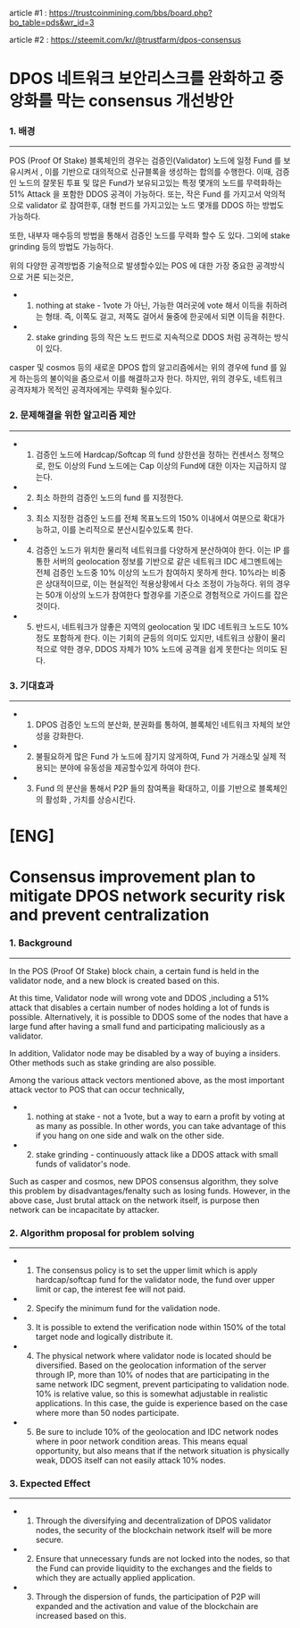 article #1 :  https://trustcoinmining.com/bbs/board.php?bo_table=pds&wr_id=3

article #2 :  https://steemit.com/kr/@trustfarm/dpos-consensus 
 

# DPOS 네트워크 보안리스크를 완화하고 중앙화를 막는 consensus 개선방안


### 1. 배경
-----------

POS (Proof Of Stake) 블록체인의 경우는 검증인(Validator) 노드에 일정 Fund 를 보유시켜서 , 이를 기반으로 대의적으로 신규블록을 생성하는 합의를 수행한다.
이때, 검증인 노드의 잘못된 투표 및 많은 Fund가 보유되고있는 특정 몇개의 노드를 무력화하는 51% Attack 을 포함한 DDOS 공격이 가능하다.
또는, 작은 Fund 를 가지고서 악의적으로 validator 로 참여한후, 대형 펀드를 가지고있는 노드 몇개를 DDOS 하는 방법도 가능하다.

또한, 내부자 매수등의 방법을 통해서 검증인 노드를 무력화 할수 도 있다.
그외에 stake grinding 등의 방법도 가능하다.

위의 다양한 공격방법중 기술적으로 발생할수있는 POS 에 대한 가장 중요한 공격방식으로 거론 되는것은, 
* 1) nothing at stake  -  1vote 가 아닌, 가능한 여러곳에 vote 해서 이득을 취하려는 형태. 즉, 이쪽도 걸고, 저쪽도 걸어서 둘중에 한곳에서 되면 이득을 취한다.
* 2) stake grinding 등의 작은 노드 펀드로 지속적으로 DDOS 처럼 공격하는 방식이 있다.

casper 및 cosmos 등의 새로운 DPOS 합의 알고리즘에서는 위의 경우에 fund 를 잃게 하는등의 불이익을 줌으로서 이를 해결하고자 한다.
하지만, 위의 경우도, 네트워크 공격자체가 목적인 공격자에게는 무력화 될수있다.

### 2. 문제해결을 위한 알고리즘 제안
-----------

* 1) 검증인 노드에 Hardcap/Softcap 의 fund 상한선을 정하는 컨센서스 정책으로, 한도 이상의 Fund 노드에는 Cap 이상의 Fund에 대한 이자는 지급하지 않는다.

* 2) 최소 하한의 검증인 노드의 fund 를 지정한다.

* 3) 최소 지정한 검증인 노드를 전체 목표노드의 150% 이내에서 여분으로 확대가능하고, 이를 논리적으로 분산시킬수있도록 한다.

* 4) 검증인 노드가 위치한 물리적 네트워크를 다양하게 분산하여야 한다. 이는 IP 를 통한 서버의 geolocation 정보를 기반으로 같은 네트워크 IDC 세그멘트에는 전체 검증인 노드중 10% 이상의 노드가 참여하지 못하게 한다. 10%라는 비중은 상대적이므로, 이는 현실적인 적용상황에서 다소 조정이 가능하다. 위의 경우는 50개 이상의 노드가 참여한다 할경우를 기준으로 경험적으로 가이드를 잡은 것이다.

* 5) 반드시, 네트워크가 않좋은 지역의 geolocation 및 IDC 네트워크 노드도 10% 정도 포함하게 한다.
이는 기회의 균등의 의미도 있지만, 네트워크 상황이 물리적으로 약한 경우, DDOS 자체가 10% 노드에 공격을 쉽게 못한다는 의미도 된다.

### 3. 기대효과
----------

* 1) DPOS 검증인 노드의 분산화, 분권화를 통하여, 블록체인 네트워크 자체의 보안성을 강화한다.
* 2) 불필요하게 많은 Fund 가 노드에 잠기지 않게하여, Fund 가 거래소및 실제 적용되는 분야에 유동성을 제공할수있게 하여야 한다.
* 3) Fund 의 분산을 통해서 P2P 들의 참여폭을 확대하고, 이를 기반으로 블록체인의 활성화 , 가치를 상승시킨다.


[ENG]
=====

# Consensus improvement plan to mitigate DPOS network security risk and prevent centralization

### 1. Background
-------

In the POS (Proof Of Stake) block chain, a certain fund is held in the validator node, and a new block is created based on this.

At this time, Validator node will wrong vote and DDOS ,including a 51% attack that disables a certain number of nodes holding a lot of funds is possible.
Alternatively, it is possible to DDOS some of the nodes that have a large fund after having a small fund and participating maliciously as a validator.


In addition, Validator node may be disabled by a way of buying a insiders.
Other methods such as stake grinding are also possible.

Among the various attack vectors mentioned above, as the most important attack vector to POS that can occur technically,

* 1) nothing at stake - not a 1vote, but a way to earn a profit by voting at as many as possible. In other words, you can take advantage of this if you hang on one side and walk on the other side.

* 2) stake grinding - continuously attack like a DDOS attack with small funds of validator's node.

Such as casper and cosmos, new DPOS consensus algorithm, they solve this problem by disadvantages/fenalty such as losing funds.
However, in the above case, Just brutal attack on the network itself, is purpose then network can be incapacitate by attacker.

### 2. Algorithm proposal for problem solving
-------------------------------------------

* 1) The consensus policy is to set the upper limit which is apply hardcap/softcap fund for the validator node, the fund over upper limit or cap, the interest fee will not paid. 

* 2) Specify the minimum fund for the validation node.

* 3) It is possible to extend the verification node within 150% of the total target node and logically distribute it.

* 4) The physical network where validator node is located should be diversified. Based on the geolocation information of the server through IP, more than 10% of nodes that are participating in the same network IDC segment, prevent participating to validation node. 10% is relative value, so this is somewhat adjustable in realistic applications. In this case, the guide is experience based on the case where more than 50 nodes participate.

* 5) Be sure to include 10% of the geolocation and IDC network nodes where in poor network condition areas.
This means equal opportunity, but also means that if the network situation is physically weak, DDOS itself can not easily attack 10% nodes.

### 3. Expected Effect
----------

* 1) Through the diversifying and decentralization of DPOS validator nodes, the security of the blockchain network itself will be more secure.
* 2) Ensure that unnecessary funds are not locked into the nodes, so that the Fund can provide liquidity to the exchanges and the fields to which they are actually applied application.
* 3) Through the dispersion of funds, the participation of P2P will expanded and the activation and value of the blockchain are increased based on this.




